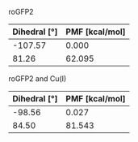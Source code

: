 roGFP2

| Dihedral [°] | PMF [kcal/mol] |
|-----------|-----------|
| -107.57 | 0.000 |
| 81.26 | 62.095 |

roGFP2 and Cu(I)

| Dihedral [°] | PMF [kcal/mol] |
|-----------|-----------|
| -98.56 | 0.027 |
| 84.50 | 81.543 |
